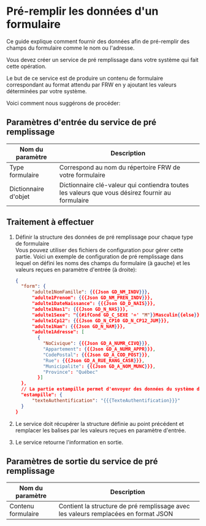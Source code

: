 # Pré-remplir les données d'un formulaire

Ce guide explique comment fournir des données afin de pré-remplir des champs du formulaire comme le nom ou l'adresse.

Vous devez créer un service de pré remplissage dans votre système qui fait cette opération.

Le but de ce service est de produire un contenu de formulaire correspondant au format attendu par FRW en y ajoutant les valeurs déterminées par votre système.

Voici comment nous suggérons de procéder:

## Paramètres d'entrée du service de pré remplissage

| Nom du paramètre | Description |
| ---- | ---------- |
| Type formulaire | Correspond au nom du répertoire FRW de votre formulaire |
| Dictionnaire d'objet | Dictionnaire clé-valeur qui contiendra toutes les valeurs que vous désirez fournir au formulaire |

## Traitement à effectuer

1. Définir la structure des données de pré remplissage pour chaque type de formulaire\
  Vous pouvez utiliser des fichiers de configuration pour gérer cette partie.
  Voici un exemple de configuration de pré remplissage dans lequel on défini les noms des champs du formulaire (à gauche) et les valeurs reçues en paramètre d'entrée (à droite):

    ````json
    {
      "form": {
          "adulte1NomFamille": {{{Json GD_NM_INDV}}},
          "adulte1Prenom": {{{Json GD_NM_PREN_INDV}}},
          "adulte1DateNaissance": {{{Json GD_D_NAIS}}},
          "adulte1Nas1": {{{Json GD_N_NAS}}},
          "adulte1Sexe": "{{#ifCond GD_C_SEXE '=' "M"}}Masculin{{else}}Feminin{{/ifCond}}",
          "adulte1Cp12": {{{Json GD_N_CP10 GD_N_CP12_JUM}}},
          "adulte1Nam": {{{Json GD_N_NAM}}},
          "adulte1Adresse": [
            {
              "NoCivique": {{{Json GD_A_NUMR_CIVQ}}},
              "Appartement": {{{Json GD_A_NUMR_APPR}}},
              "CodePostal": {{{Json GD_A_COD_POST}}},
              "Rue": {{{Json GD_A_RUE_RANG_CASR}}},
              "Municipalite": {{{Json GD_A_NOM_MUNC}}},
              "Province": "Québec"
            }]
      },
      // La partie estampille permet d'envoyer des données du système dans l'estampille apposée sur le fichier produit par FRW lorsqu'applicable.
      "estampille": {
          "texteAuthentification": "{{{TexteAuthentification}}}"
      }
    }
    ````

1. Le service doit récupérer la structure définie au point précédent et remplacer les balises par les valeurs reçues en paramètre d'entrée.

1. Le service retourne l'information en sortie.


## Paramètres de sortie du service de pré remplissage

| Nom du paramètre | Description |
| ---- | ---------- |
| Contenu formulaire | Contient la structure de pré remplissage avec les valeurs remplacées en format JSON |
